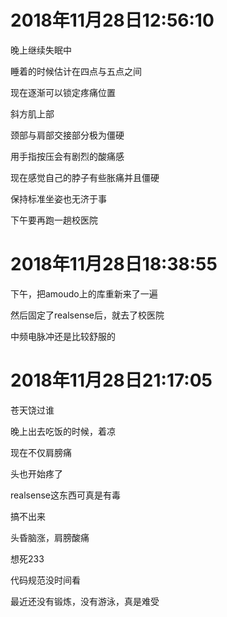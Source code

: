 # 2018年11月28日12:56:10

晚上继续失眠中

睡着的时候估计在四点与五点之间



现在逐渐可以锁定疼痛位置

斜方肌上部

颈部与肩部交接部分极为僵硬

用手指按压会有剧烈的酸痛感



现在感觉自己的脖子有些胀痛并且僵硬

保持标准坐姿也无济于事



下午要再跑一趟校医院



# 2018年11月28日18:38:55

下午，把amoudo上的库重新来了一遍

然后固定了realsense后，就去了校医院

中频电脉冲还是比较舒服的



# 2018年11月28日21:17:05

苍天饶过谁

晚上出去吃饭的时候，着凉

现在不仅肩膀痛

头也开始疼了



realsense这东西可真是有毒

搞不出来

头昏脑涨，肩膀酸痛

想死233



代码规范没时间看

最近还没有锻炼，没有游泳，真是难受